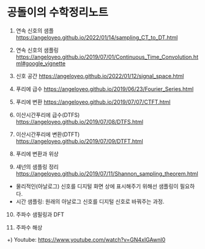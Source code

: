 # 공돌이의 수학정리노트
1) 연속 신호의 샘플
https://angeloyeo.github.io/2022/01/14/sampling_CT_to_DT.html

2) 연속 신호의 샘플링
https://angeloyeo.github.io/2019/07/01/Continuous_Time_Convolution.html#google_vignette

3) 신호 공간
https://angeloyeo.github.io/2022/01/12/signal_space.html
  
4) 푸리에 급수
https://angeloyeo.github.io/2019/06/23/Fourier_Series.html

5) 푸리에 변환
https://angeloyeo.github.io/2019/07/07/CTFT.html

6) 이산시간푸리에 급수(DTFS)
https://angeloyeo.github.io/2019/07/08/DTFS.html

7) 이산시간푸리에 변환(DTFT)
https://angeloyeo.github.io/2019/07/09/DTFT.html

8) 푸리에 변환과 위상

9) 섀넌의 샘플링 정리
https://angeloyeo.github.io/2019/07/11/Shannon_sampling_theorem.html
- 물리적인(아날로그) 신호를 디지털 화면 상에 표시해주기 위해선 샘플링이 필요하다.
- 시간 샘플링: 원래의 아날로그 신호를 디지털 신호로 바꿔주는 과정.

10) 주파수 샘필링과 DFT

11) 주파수 해상

+) Youtube: https://www.youtube.com/watch?v=GN4xIGAwnI0
